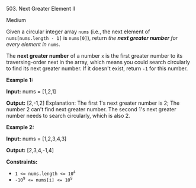 503\. Next Greater Element II

Medium

Given a circular integer array `nums` (i.e., the next element of `nums[nums.length - 1]` is `nums[0]`), return _the **next greater number** for every element in_ `nums`.

The **next greater number** of a number `x` is the first greater number to its traversing-order next in the array, which means you could search circularly to find its next greater number. If it doesn't exist, return `-1` for this number.

**Example 1:**

**Input:** nums = [1,2,1]

**Output:** [2,-1,2] Explanation: The first 1's next greater number is 2; The number 2 can't find next greater number. The second 1's next greater number needs to search circularly, which is also 2.

**Example 2:**

**Input:** nums = [1,2,3,4,3]

**Output:** [2,3,4,-1,4]

**Constraints:**

*   <code>1 <= nums.length <= 10<sup>4</sup></code>
*   <code>-10<sup>9</sup> <= nums[i] <= 10<sup>9</sup></code>